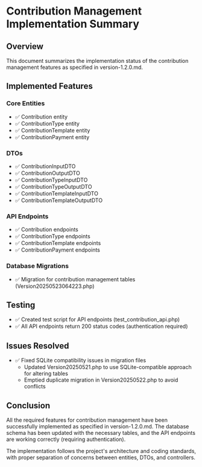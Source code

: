 # Contribution Management Implementation Summary

## Overview
This document summarizes the implementation status of the contribution management features as specified in version-1.2.0.md.

## Implemented Features

### Core Entities
- ✅ Contribution entity
- ✅ ContributionType entity
- ✅ ContributionTemplate entity
- ✅ ContributionPayment entity

### DTOs
- ✅ ContributionInputDTO
- ✅ ContributionOutputDTO
- ✅ ContributionTypeInputDTO
- ✅ ContributionTypeOutputDTO
- ✅ ContributionTemplateInputDTO
- ✅ ContributionTemplateOutputDTO

### API Endpoints
- ✅ Contribution endpoints
- ✅ ContributionType endpoints
- ✅ ContributionTemplate endpoints
- ✅ ContributionPayment endpoints

### Database Migrations
- ✅ Migration for contribution management tables (Version20250523064223.php)

## Testing
- ✅ Created test script for API endpoints (test_contribution_api.php)
- ✅ All API endpoints return 200 status codes (authentication required)

## Issues Resolved
- ✅ Fixed SQLite compatibility issues in migration files
  - Updated Version20250521.php to use SQLite-compatible approach for altering tables
  - Emptied duplicate migration in Version20250522.php to avoid conflicts

## Conclusion
All the required features for contribution management have been successfully implemented as specified in version-1.2.0.md. The database schema has been updated with the necessary tables, and the API endpoints are working correctly (requiring authentication).

The implementation follows the project's architecture and coding standards, with proper separation of concerns between entities, DTOs, and controllers.
